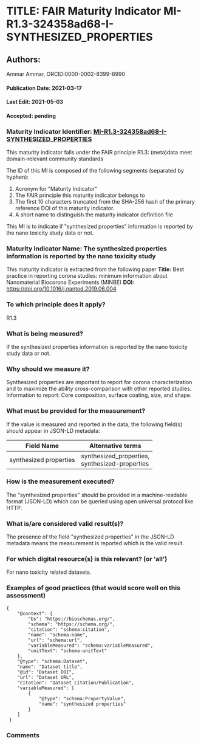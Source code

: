 # TITLE: FAIR Maturity Indicator MI-R1.3-324358ad68-I-SYNTHESIZED_PROPERTIES

## Authors: 
Ammar Ammar, ORCID:0000-0002-8399-8990

#### Publication Date: 2021-03-17
#### Last Edit: 2021-05-03
#### Accepted: pending

### Maturity Indicator Identifier: [MI-R1.3-324358ad68-I-SYNTHESIZED_PROPERTIES](https://w3id.org/fair/maturity_indicator/terms/Gen2/MI-R1.3-324358ad68-I-SYNTHESIZED_PROPERTIES)

This maturity indicator falls under the FAIR principle R1.3:
(meta)data meet domain-relevant community standards

The ID of this MI is composed of the following segments (separated by hyphen):
1. Acronym for "Maturity Indicator"
1. The FAIR principle this maturity indicator belongs to
1. The first 10 characters truncated from the SHA-256 hash of the primary reference DOI of this maturity indicator.
1. A short name to distinguish the maturity indicator definition file

This MI is to indicate if "synthesized properties" information is reported by the nano toxicity study data or not.

### Maturity Indicator Name:  The synthesized properties information is reported by the nano toxicity study

This maturity indicator is extracted from the following paper 
**Title:** Best practice in reporting corona studies: minimum information about Nanomaterial Biocorona Experiments (MINBE)
**DOI:** https://doi.org/10.1016/j.nantod.2019.06.004

### To which principle does it apply?  
R1.3

### What is being measured?
If the synthesized properties information is reported by the nano toxicity study data or not.

### Why should we measure it?
Synthesized properties are important to report for corona characterization and
to maximize the ability cross-comparison with other reported studies. Information to report:
Core composition, surface coating, size, and shape.

### What must be provided for the measurement?
If the value is measured and reported in the data, the following field(s) should appear in JSON-LD metadata: 

| Field Name                 | Alternative terms                                  |
| -------------------------- | -------------------------------------------------- |
| synthesized properties     | synthesized_properties,<br>synthesized-properties  |

### How is the measurement executed?
The "synthesized properties" should be provided in a machine-readable format (JSON-LD) which can be queried using open universal protocol like HTTP.

### What is/are considered valid result(s)?
The presence of the field "synthesized properties" in the JSON-LD metadata means the measurement is reported which is the valid result.

### For which digital resource(s) is this relevant? (or 'all')
For nano toxicity related datasets.  

### Examples of good practices (that would score well on this assessment)
```{json}
{
 	"@context": {
 		"bs": "https://bioschemas.org/",
 		"schema": "https://schema.org/",
 		"citation": "schema:citation",
 		"name": "schema:name",
 		"url": "schema:url",
 		"variableMeasured": "schema:variableMeasured",
 		"unitText": "schema:unitText"
 	},
 	"@type": "schema:Dataset",
 	"name": "Dataset title",
 	"@id": "Dataset DOI",
 	"url": "Dataset URL",
 	"citation": "Dataset Citation/Publication",
 	"variableMeasured": [
 		{
 			"@type": "schema:PropertyValue",
 			"name": "synthesized properties"
 		}
 	]
 }
```

### Comments

